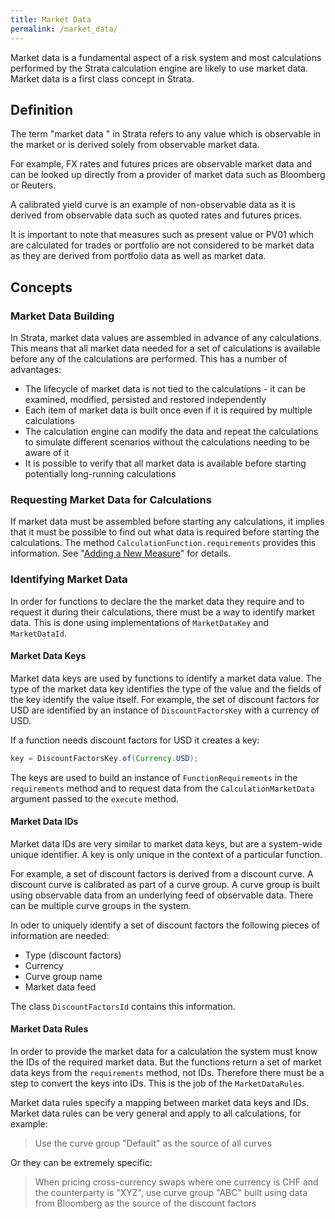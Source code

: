 ```yaml
---
title: Market Data
permalink: /market_data/
---
```


Market data is a fundamental aspect of a risk system and most calculations performed by the Strata calculation engine are likely to use market data. Market data is a first class concept in Strata.

## Definition

The term "market data   " in Strata refers to any value which is observable in the market or is derived solely from observable market data. 

For example, FX rates and futures prices are observable market data and can be looked up directly from a provider of market data such as Bloomberg or Reuters. 

A calibrated yield curve is an example of non-observable data as it is derived from observable data such as quoted rates and futures prices.

It is important to note that measures such as present value or PV01 which are calculated for trades or portfolio are not considered to be market data as they are derived from portfolio data as well as market data.

## Concepts

### Market Data Building

In Strata, market data values are assembled in advance of any calculations. This means that all market data needed for a set of calculations is available before any of the calculations are performed. This has a number of advantages: 

* The lifecycle of market data is not tied to the calculations - it can be examined, modified, persisted and restored independently
* Each item of market data is built once even if it is required by multiple calculations
* The calculation engine can modify the data and repeat the calculations to simulate different scenarios without the calculations needing to be aware of it
* It is possible to verify that all market data is available before starting potentially long-running calculations

### Requesting Market Data for Calculations

If market data must be assembled before starting any calculations, it implies that it must be possible to find out what data is required before starting the calculations. The method `CalculationFunction.requirements` provides this information. See "[Adding a New Measure]({{site.baseurl}}/add_measure/)" for details.

### Identifying Market Data

In order for functions to declare the the market data they require and to request it during their calculations, there must be a way to identify market data. This is done using implementations of `MarketDataKey` and `MarketDataId`.

#### Market Data Keys

Market data keys are used by functions to identify a market data value. The type of the market data key identifies the type of the value and the fields of the key identify the value itself. For example, the set of discount factors for USD are identified by an instance of `DiscountFactorsKey` with a currency of USD.

If a function needs discount factors for USD it creates a key:

```java
key = DiscountFactorsKey.of(Currency.USD);
```

The keys are used to build an instance of `FunctionRequirements` in the `requirements` method and to request data from the `CalculationMarketData` argument passed to the `execute` method.

#### Market Data IDs

Market data IDs are very similar to market data keys, but are a system-wide unique identifier. A key is only unique in the context of a particular function.

For example, a set of discount factors is derived from a discount curve. A discount curve is calibrated as part of a curve group. A curve group is built using observable data from an underlying feed of observable data. There can be multiple curve groups in the system.
  
In oder to uniquely identify a set of discount factors the following pieces of information are needed:

* Type (discount factors)
* Currency
* Curve group name
* Market data feed

The class `DiscountFactorsId` contains this information.

#### Market Data Rules

In order to provide the market data for a calculation the system must know the IDs of the required market data. But the functions return a set of market data keys from the `requirements` method, not IDs. Therefore there must be a step to convert the keys into IDs. This is the job of the `MarketDataRules`.
 
Market data rules specify a mapping between market data keys and IDs. Market data rules can be very general and apply to all calculations, for example:

> Use the curve group "Default" as the source of all curves

Or they can be extremely specific:

> When pricing cross-currency swaps where one currency is CHF and the counterparty is "XYZ", use curve group "ABC" built using data from Bloomberg as the source of the discount factors

